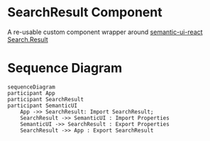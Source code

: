 # SearchResult Component

A re-usable custom component wrapper around [semantic-ui-react Search.Result](https://react.semantic-ui.com/modules/search)

# Sequence Diagram

```mermaid
sequenceDiagram
participant App
participant SearchResult
participant SemanticUI
    App ->> SearchResult: Import SearchResult;
    SearchResult ->> SemanticUI : Import Properties
    SemanticUI ->> SearchResult : Export Properties
    SearchResult ->> App : Export SearchResult
```
